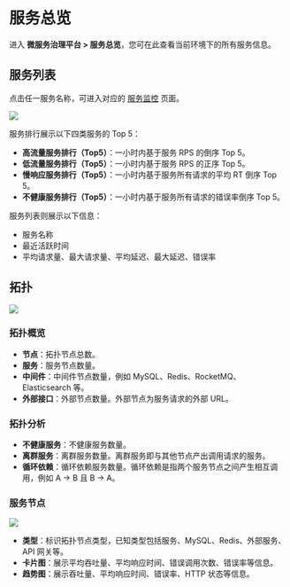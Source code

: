 # 服务总览

进入 **微服务治理平台 > 服务总览**，您可在此查看当前环境下的所有服务信息。

## 服务列表

点击任一服务名称，可进入对应的 [服务监控](service-monitor.md) 页面。

![](http://terminus-paas.oss-cn-hangzhou.aliyuncs.com/paas-doc/2022/03/02/9214e9c3-71eb-4405-97f5-deed51eb4250.png)

服务排行展示以下四类服务的 Top 5：

* **高流量服务排行（Top5）**：一小时内基于服务 RPS 的倒序 Top 5。
* **低流量服务排行（Top5）**：一小时内基于服务 RPS 的正序 Top 5。
* **慢响应服务排行（Top5）**：一小时内基于服务所有请求的平均 RT 倒序 Top 5。
* **不健康服务排行（Top5）**：一小时内基于服务所有请求的错误率倒序 Top 5。

服务列表则展示以下信息：

- 服务名称
- 最近活跃时间
- 平均请求量、最大请求量、平均延迟、最大延迟、错误率

## 拓扑

![](http://terminus-paas.oss-cn-hangzhou.aliyuncs.com/paas-doc/2022/03/02/b9fa7372-2c4f-4c55-9ec5-e607570c819c.png)

### 拓扑概览

* **节点**：拓扑节点总数。
* **服务**：服务节点数量。
* **中间件**：中间件节点数量，例如 MySQL、Redis、RocketMQ、Elasticsearch 等。
* **外部接口**：外部节点数量。外部节点为服务请求的外部 URL。

### 拓扑分析

* **不健康服务**：不健康服务数量。
* **离群服务**：离群服务数量。离群服务即与其他节点产出调用请求的服务。
* **循环依赖**：循环依赖服务数量。循环依赖是指两个服务节点之间产生相互调用，例如 A -> B 且 B -> A。

### 服务节点

![](http://terminus-paas.oss-cn-hangzhou.aliyuncs.com/paas-doc/2022/03/02/d6a83c23-2167-4b0a-8e9c-6808aa929600.png)

- **类型**：标识拓扑节点类型，已知类型包括服务、MySQL、Redis、外部服务、API 网关等。
- **卡片图**：展示平均吞吐量、平均响应时间、错误调用次数、错误率等信息。
- **趋势图**：展示吞吐量、平均响应时间、错误率、HTTP 状态等信息。

